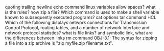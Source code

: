 quoting
trailing newline echo command
linux variables allow spaces? what is the rules?
how zip a file? 
Which command is used to make a shell variable known to subsequently executed programs?
cat options 
tar command
HCL
Which of the following displays network connections for Transmission Control Protocol, routing tables, and a number of network interface and network protocol statistics?
what is file links? and symbolic link, what are the differences between links 
rm command
OBJ-3.1: The syntax for zipping a file into a zip archive is "zip myfile.zip filename.txt".

